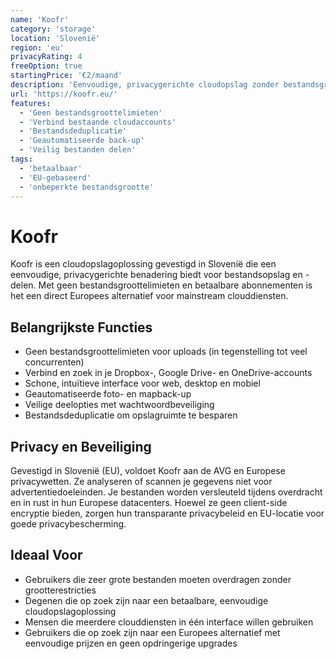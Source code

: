 ```yaml
---
name: 'Koofr'
category: 'storage'
location: 'Slovenië'
region: 'eu'
privacyRating: 4
freeOption: true
startingPrice: '€2/maand'
description: 'Eenvoudige, privacygerichte cloudopslag zonder bestandsgroottelimieten.'
url: 'https://koofr.eu/'
features:
  - 'Geen bestandsgroottelimieten'
  - 'Verbind bestaande cloudaccounts'
  - 'Bestandsdeduplicatie'
  - 'Geautomatiseerde back-up'
  - 'Veilig bestanden delen'
tags:
  - 'betaalbaar'
  - 'EU-gebaseerd'
  - 'onbeperkte bestandsgrootte'
---
```


# Koofr

Koofr is een cloudopslagoplossing gevestigd in Slovenië die een eenvoudige, privacygerichte benadering biedt voor bestandsopslag en -delen. Met geen bestandsgroottelimieten en betaalbare abonnementen is het een direct Europees alternatief voor mainstream clouddiensten.

## Belangrijkste Functies

- Geen bestandsgroottelimieten voor uploads (in tegenstelling tot veel concurrenten)
- Verbind en zoek in je Dropbox-, Google Drive- en OneDrive-accounts
- Schone, intuïtieve interface voor web, desktop en mobiel
- Geautomatiseerde foto- en mapback-up
- Veilige deelopties met wachtwoordbeveiliging
- Bestandsdeduplicatie om opslagruimte te besparen

## Privacy en Beveiliging

Gevestigd in Slovenië (EU), voldoet Koofr aan de AVG en Europese privacywetten. Ze analyseren of scannen je gegevens niet voor advertentiedoeleinden. Je bestanden worden versleuteld tijdens overdracht en in rust in hun Europese datacenters. Hoewel ze geen client-side encryptie bieden, zorgen hun transparante privacybeleid en EU-locatie voor goede privacybescherming.

## Ideaal Voor

- Gebruikers die zeer grote bestanden moeten overdragen zonder grootterestricties
- Degenen die op zoek zijn naar een betaalbare, eenvoudige cloudopslagoplossing
- Mensen die meerdere clouddiensten in één interface willen gebruiken
- Gebruikers die op zoek zijn naar een Europees alternatief met eenvoudige prijzen en geen opdringerige upgrades